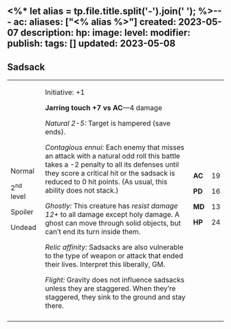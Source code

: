 <%* let alias = tp.file.title.split('-').join(' '); %>---
ac: 
aliases: ["<% alias %>"]
created: 2023-05-07
description: 
hp: 
image: 
level: 
modifier: 
publish: 
tags: []
updated: 2023-05-08
---

## Sadsack

<table>
<colgroup>
<col style="width: 16%" />
<col style="width: 72%" />
<col style="width: 5%" />
<col style="width: 5%" />
</colgroup>
<tbody>
<tr class="odd">
<td><p>Normal</p>
<p>2<sup>nd</sup> level</p>
<p>Spoiler</p>
<p>Undead</p></td>
<td><p>Initiative: +1</p>
<p><strong>Jarring touch +7 vs AC</strong>—4 damage</p>
<p><em>Natural 2-5:</em> Target is hampered (save ends).</p>
<p><em>Contagious ennui:</em> Each enemy that misses an attack with a
natural odd roll this battle takes a -2 penalty to all its defenses
until they score a critical hit or the sadsack is reduced to 0 hit
points. (As usual, this ability does not stack.)</p>
<p><em>Ghostly:</em> This creature has <em>resist damage 12+</em> to all
damage except holy damage. A ghost can move through solid objects, but
can’t end its turn inside them.</p>
<p><em>Relic affinity:</em> Sadsacks are also vulnerable to the type of
weapon or attack that ended their lives. Interpret this liberally,
GM.</p>
<p><em>Flight:</em> Gravity does not influence sadsacks unless they are
staggered. When they’re staggered, they sink to the ground and stay
there.</p></td>
<td><p><strong>AC</strong></p>
<p><strong>PD</strong></p>
<p><strong>MD</strong></p>
<p><strong>HP</strong></p></td>
<td><p>19</p>
<p>16</p>
<p>13</p>
<p>24</p></td>
</tr>
<tr class="even">
<td></td>
<td></td>
<td></td>
<td></td>
</tr>
</tbody>
</table>
